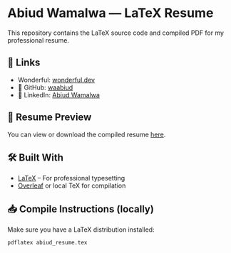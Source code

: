 # Abiud Wamalwa — LaTeX Resume

This repository contains the LaTeX source code and compiled PDF for my professional resume.

## 🔗 Links

- Wonderful: [wonderful.dev](https://wonderful.dev/waabiud)
- 🐙 GitHub: [waabiud](https://github.com/waabiud)
- 💼 LinkedIn: [Abiud Wamalwa](https://linkedin.com/in/abiud-wamalwa)

## 📄 Resume Preview

You can view or download the compiled resume [here](abiud_resume.pdf).

## 🛠️ Built With

- [LaTeX](https://www.latex-project.org/) – For professional typesetting
- [Overleaf](https://overleaf.com) or local TeX for compilation

## 📥 Compile Instructions (locally)

Make sure you have a LaTeX distribution installed:

```bash
pdflatex abiud_resume.tex
